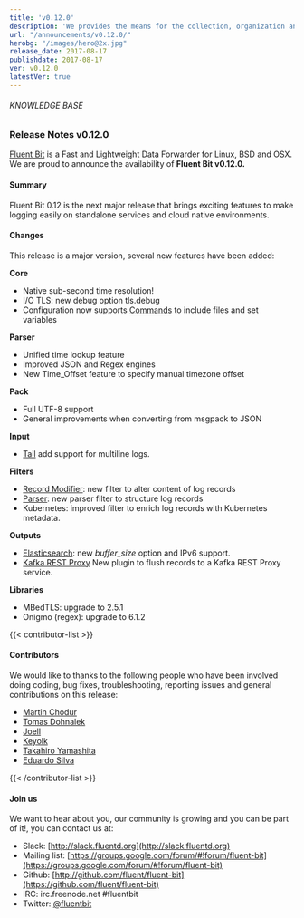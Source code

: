 ```yaml
---
title: 'v0.12.0'
description: 'We provides the means for the collection, organization and computerized retrieval of knowledgeand Lightweight Data Forwarder for Linux, BSD and OSX. We are proud to announce the availability of Fluent Bit v0.12.0.' 
url: "/announcements/v0.12.0/"
herobg: "/images/hero@2x.jpg"
release_date: 2017-08-17
publishdate: 2017-08-17
ver: v0.12.0
latestVer: true
---
```



###### KNOWLEDGE BASE

### Release Notes v0.12.0

[Fluent Bit](https://fluentbit.io/) is a Fast and Lightweight Data Forwarder for Linux, BSD and OSX. We are proud to announce the availability of **Fluent Bit v0.12.0.**

#### Summary

Fluent Bit 0.12 is the next major release that brings exciting features to make logging easily on standalone services and cloud native environments.

#### Changes

This release is a major version, several new features have been added:



**Core**

* Native sub-second time resolution!
* I/O TLS: new debug option tls.debug
* Configuration now supports [Commands](https://fluentbit.io/documentation/0.12/configuration/commands.html) to include files and set variables




**Parser**
    
* Unified time lookup feature
* Improved JSON and Regex engines
* New Time_Offset feature to specify manual timezone offset


  
**Pack**

* Full UTF-8 support
* General improvements when converting from msgpack to JSON



**Input**

* [Tail](https://fluentbit.io/documentation/0.12/input/tail.html) add support for multiline logs.

  
**Filters**

* [Record Modifier](https://fluentbit.io/documentation/0.12/filter/record_modifier.html): new filter to alter content of log records
* [Parser](https://fluentbit.io/documentation/0.12/filter/parser.html): new parser filter to structure log records
* Kubernetes: improved filter to enrich log records with Kubernetes metadata.



**Outputs**

* [Elasticsearch](https://fluentbit.io/documentation/0.12/output/elasticsearch.html): new _buffer_size_ option and IPv6 support.
* [Kafka REST Proxy](https://fluentbit.io/documentation/0.12/output/kafka-rest-proxy.html) New plugin to flush records to a Kafka REST Proxy service.

**Libraries**

* MBedTLS: upgrade to 2.5.1
* Onigmo (regex): upgrade to 6.1.2



{{< contributor-list >}}


#### Contributors

We would like to thanks to the following people who have been involved doing coding, bug fixes, troubleshooting, reporting issues and general contributions on this release:

* [Martin Chodur](https://github.com/FUSAKLA)
* [Tomas Dohnalek](https://github.com/dohnto)
* [Joell](https://github.com/joell)
* [Keyolk](https://github.com/keyolk)
* [Takahiro Yamashita](https://github.com/nokute78)
* [Eduardo Silva](https://github.com/edsiper)

{{< /contributor-list >}}

#### Join us

We want to hear about you, our community is growing and you can be part of it!, you can contact us at:

* Slack: [http://slack.fluentd.org](http://slack.fluentd.org)
* Mailing list: [https://groups.google.com/forum/#!forum/fluent-bit](https://groups.google.com/forum/#!forum/fluent-bit)
* Github: [http://github.com/fluent/fluent-bit](https://github.com/fluent/fluent-bit)
* IRC: irc.freenode.net #fluentbit
* Twitter: [@fluentbit](https://twitter.com/fluentbit)